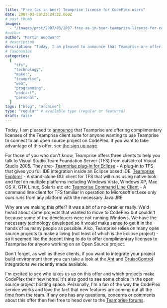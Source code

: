 ```yaml
---
title: "Free (as in beer) Teamprise license for CodePlex users"
date: 2007-03-20T23:24:32.000Z
# post thumb
images:
  - "/images/post/2007/03/2007-free-as-in-beer-teamprise-license-for-codeplex-users.jpg"
#author
author: "Martin Woodward"
# description
description: "Today, I am pleased to announce that Teamprise are offering complimentary licenses of the Teamprise client suite for anyone wanting to use."
# Taxonomies
categories:
  [
    "tfs",
    "technology",
    "maker",
    "teamprise",
    "web",
    "programming",
    "podcast",
    "personal",
  ]
tags: ["blog", "archive"]
type: "regular" # available type (regular or featured)
draft: false
---
```


Today, I am pleased to [announce](http://www.teamprise.com/news/2007/03/teamprise_enables_crossplatfor.html) that Teamprise are offering complimentary licenses of the Teamprise client suite for anyone wanting to use Teamprise to connect to an open source project on CodePlex. If you want to take advantage of this offer, see [the sign up page](http://www.teamprise.com/partners/codeplex.py).

For those of you who don't know, Teamprise offers three clients to help you talk to Visual Studio Team Foundation Server (TFS) from outside of Visual Studio 2005. They are:- [Teamprise plug-in for Eclipse](http://www.teamprise.com/product/plugin_eclipse.html) - A plug-in to TFS that gives you full IDE integration inside an Eclipse based IDE. [Teamprise Explorer](http://www.teamprise.com/product/explorer_client.html) - A stand-alone GUI client for TFS that will runs using native look and feel on multiple platforms including Windows Vista, Windows XP, Mac OS X, GTK Linux, Solaris etc etc [Teamprise Command Line Client](http://www.teamprise.com/product/command-line.html) - A command line client for TFS familiar in operation to Microsoft's tf.exe only ours runs from any platform with the necessary Java JRE

Why are we making this offer? It was a bit of a no-brainier really. We'd heard about some projects that wanted to move to CodePlex but couldn't because some of the developers were not running Windows. We have the necessary technology developed so it would make sense to get it in the hands of as many people as possible. Also, Teamprise relies on many open source projects to make a living (not least of which is the Eclipse project) - so it seemed like the decent thing to do to offer complimentary licenses to Teamprise for anyone working on an Open Source project.

Don't forget, as well as these clients, if you want to integrate your project build environment then you can take a look at the [Ant](http://www.teamprise.com/download/download-ant.html) and [CruiseControl](http://www.teamprise.com/download/download-cc.html) integrations we recently made available.

I'm excited to see who takes us up on this offer and which projects make CodePlex their new home. It's also good to see some choice in the open source project hosting space. Personally, I'm a fan of the way the CodePlex service works and love the fact that new features are coming out all the time from the team. If any one has any questions, concerns or comments about this offer then feel free to head over to the [Teamprise forums](http://support.teamprise.com/).
